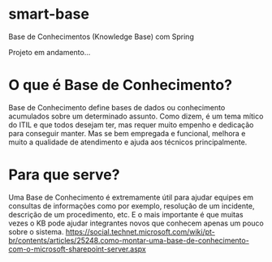 # smart-base
Base de Conhecimentos (Knowledge Base) com Spring

Projeto em andamento...

# O que é Base de Conhecimento?

Base de Conhecimento define bases de dados ou conhecimento acumulados sobre um determinado assunto. Como dizem, é um tema mítico do ITIL e que todos desejam ter, mas requer muito empenho e dedicação para conseguir manter. Mas se bem empregada e funcional, melhora e muito a qualidade de atendimento e ajuda aos técnicos principalmente.

# Para que serve?

Uma Base de Conhecimento é extremamente útil para ajudar equipes em consultas de informações como por exemplo, resolução de um incidente, descrição de um procedimento, etc. E o mais importante é que muitas vezes o KB pode ajudar integrantes novos que conhecem apenas um pouco sobre o sistema.
https://social.technet.microsoft.com/wiki/pt-br/contents/articles/25248.como-montar-uma-base-de-conhecimento-com-o-microsoft-sharepoint-server.aspx
